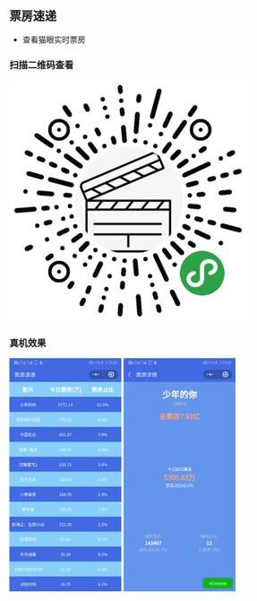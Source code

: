 ## 票房速递

- 查看猫眼实时票房

### 扫描二维码查看

![二维码](./screenshot/qr_code.jpg)

### 真机效果

<img src="./screenshot/list.jpeg" width="200px">

<img src="./screenshot/detail.jpeg" width="200px">
